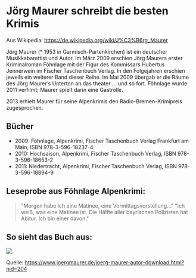 # Jörg Maurer schreibt die besten Krimis

Aus Wikipedia: https://de.wikipedia.org/wiki/J%C3%B6rg_Maurer

Jörg Maurer (* 1953 in Garmisch-Partenkirchen) ist ein deutscher Musikkabarettist und Autor. 
Im März 2009 erschien Jörg Maurers erster Kriminalroman Föhnlage mit der Figur des Kommissars Hubertus Jennerwein im Fischer Taschenbuch Verlag. In den Folgejahren erschien jeweils ein weiterer Band dieser Reihe. Im Mai 2009 übergab er die Räume des Jörg Maurer’s Unterton an das theater ... und so fort. Föhnlage wurde 2011 verfilmt; Maurer spielt darin eine Gastrolle.

2013 erhielt Maurer für seine Alpenkrimis den Radio-Bremen-Krimipreis zugesprochen.

## Bücher
* 2009: Föhnlage, Alpenkrimi, Fischer Taschenbuch Verlag Frankfurt am Main, ISBN 978-3-596-18237-4
* 2010: Hochsaison, Alpenkrimi, Fischer Taschenbuch Verlag, ISBN 978-3-596-18653-2
* 2011: Niedertracht, Alpenkrimi, Fischer Taschenbuch Verlag, ISBN 978-3-596-18894-9

## Leseprobe aus Föhnlage Alpenkrimi:

> "Morgen habe ich eine Matinee, eine Vormittagsvorstellung..."
> "Ich weiß, was eine Matinee ist. Die Hälfte aller bayrischen Polizisten hat Abitur. Ich bin einer davon." 

## So sieht das Buch aus:

<img src="https://www.joergmaurer.de/media/joerg-maurer-autor-buch-krimi-cover-foehnlage-1000x1519.jpg"/> 

Quelle: https://www.joergmaurer.de/joerg-maurer-autor-download.html?nid=204
